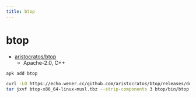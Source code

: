 ```yaml
---
title: btop
---
```


# btop

- [aristocratos/btop](https://github.com/aristocratos/btop)
  - Apache-2.0, C++

```bash
apk add btop

curl -LO https://echo.wener.cc/github.com/aristocratos/btop/releases/download/v1.4.4/btop-x86_64-linux-musl.tbz
tar jxvf btop-x86_64-linux-musl.tbz --strip-components 3 btop/bin/btop
```
